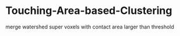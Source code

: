 # Touching-Area-based-Clustering
merge watershed super voxels with contact area larger than threshold
